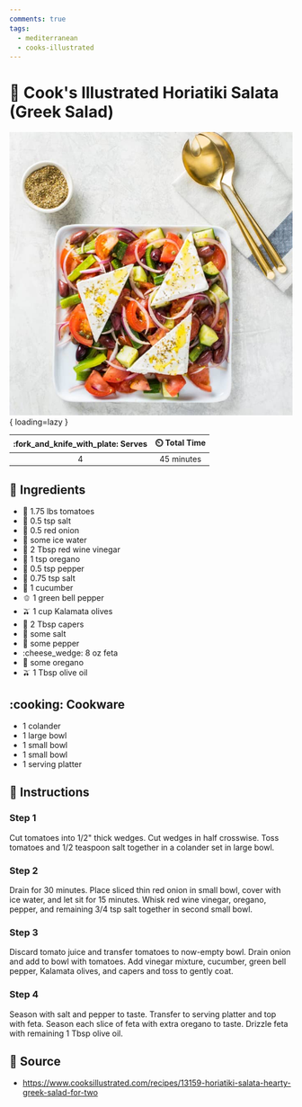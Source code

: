 ```yaml
---
comments: true
tags:
  - mediterranean
  - cooks-illustrated
---
```

# :green_salad: Cook's Illustrated Horiatiki Salata (Greek Salad)

![Cook's Illustrated Horiatiki Salata (Greek Salad)][1]{ loading=lazy }

| :fork_and_knife_with_plate: Serves | :timer_clock: Total Time |
|:----------------------------------:|:-----------------------: |
| 4 | 45 minutes |

## :salt: Ingredients

- :tomato: 1.75 lbs tomatoes
- :salt: 0.5 tsp salt
- :onion: 0.5 red onion
- :ice_cube: some ice water
- :wine_glass: 2 Tbsp red wine vinegar
- :herb: 1 tsp oregano
- :salt: 0.5 tsp pepper
- :salt: 0.75 tsp salt
- :cucumber: 1 cucumber
- :bell_pepper: 1 green bell pepper
- :olive: 1 cup Kalamata olives
- :sponge: 2 Tbsp capers
- :salt: some salt
- :salt: some pepper
- :cheese_wedge: 8 oz feta
- :herb: some oregano
- :olive: 1 Tbsp olive oil

## :cooking: Cookware

- 1 colander
- 1 large bowl
- 1 small bowl
- 1 small bowl
- 1 serving platter

## :pencil: Instructions

### Step 1

Cut tomatoes into 1/2" thick wedges. Cut wedges in half crosswise. Toss tomatoes and 1/2 teaspoon salt together in a
colander set in large bowl.

### Step 2

Drain for 30 minutes. Place sliced thin red onion in small bowl, cover with ice water, and let sit for 15 minutes. Whisk
red wine vinegar, oregano, pepper, and remaining 3/4 tsp salt together in second small bowl.

### Step 3

Discard tomato juice and transfer tomatoes to now-empty bowl. Drain onion and add to bowl with tomatoes. Add vinegar
mixture, cucumber, green bell pepper, Kalamata olives, and capers and toss to gently coat.

### Step 4

Season with salt and pepper to taste. Transfer to serving platter and top with feta. Season each slice of feta with
extra oregano to taste. Drizzle feta with remaining 1 Tbsp olive oil.

## :link: Source

- <https://www.cooksillustrated.com/recipes/13159-horiatiki-salata-hearty-greek-salad-for-two>

[1]: <../assets/images/cook's-illustrated-horiatiki-salata.jpg>
